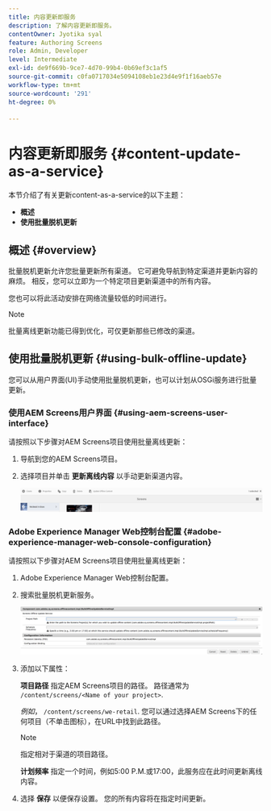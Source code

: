 ```yaml
---
title: 内容更新即服务
description: 了解内容更新即服务。
contentOwner: Jyotika syal
feature: Authoring Screens
role: Admin, Developer
level: Intermediate
exl-id: de9f669b-9ce7-4d70-99b4-0b69ef3c1af5
source-git-commit: c0fa0717034e5094108eb1e23d4e9f1f16aeb57e
workflow-type: tm+mt
source-wordcount: '291'
ht-degree: 0%

---
```


# 内容更新即服务 {#content-update-as-a-service}

本节介绍了有关更新content-as-a-service的以下主题：

* **概述**
* **使用批量脱机更新**

<!--
>[!CAUTION]
>
>This AEM Screens functionality is only available, if you have installed AEM 6.3 Feature Pack 3 or AEM 6.4 Screens Feature Pack 1.
>
>To get access to this Feature Pack, you must contact Adobe Support and request access. When you have permission you can download it from Package Share. -->

## 概述 {#overview}

批量脱机更新允许您批量更新所有渠道。 它可避免导航到特定渠道并更新内容的麻烦。 相反，您可以立即为一个特定项目更新渠道中的所有内容。

您也可以将此活动安排在网络流量较低的时间进行。

>[!NOTE]
>
>批量离线更新功能已得到优化，可仅更新那些已修改的渠道。

## 使用批量脱机更新 {#using-bulk-offline-update}

您可以从用户界面(UI)手动使用批量脱机更新，也可以计划从OSGi服务进行批量更新。

### 使用AEM Screens用户界面 {#using-aem-screens-user-interface}

请按照以下步骤对AEM Screens项目使用批量离线更新：

1. 导航到您的AEM Screens项目。
1. 选择项目并单击 **更新离线内容** 以手动更新渠道内容。

   ![screen_shot_2018-04-24at122256pm](assets/screen_shot_2018-04-24at122256pm.png)

### Adobe Experience Manager Web控制台配置 {#adobe-experience-manager-web-console-configuration}

请按照以下步骤对AEM Screens项目使用批量离线更新：

1. Adobe Experience Manager Web控制台配置。
1. 搜索批量脱机更新服务。

   ![screen_shot_2018-04-24at121428pm](assets/screen_shot_2018-04-24at121428pm.png)

1. 添加以下属性：

   **项目路径** 指定AEM Screens项目的路径。 路径通常为 `/content/screens/<Name of your project>`.

   *例如*， `/content/screens/we-retail`. 您可以通过选择AEM Screens下的任何项目（不单击图标），在URL中找到此路径。

   >[!NOTE]
   >
   >指定相对于渠道的项目路径。

   **计划频率** 指定一个时间，例如5:00 P.M.或17:00，此服务应在此时间更新离线内容。

1. 选择 **保存** 以便保存设置。 您的所有内容将在指定时间更新。

